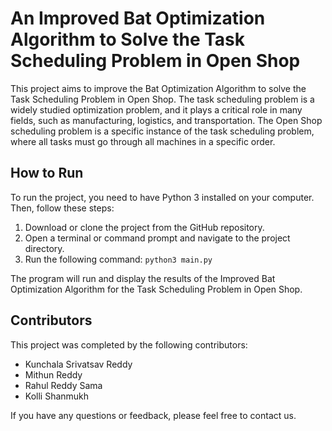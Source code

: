 
# An Improved Bat Optimization Algorithm to Solve the Task Scheduling Problem in Open Shop

This project aims to improve the Bat Optimization Algorithm to solve the Task Scheduling Problem in Open Shop. The task scheduling problem is a widely studied optimization problem, and it plays a critical role in many fields, such as manufacturing, logistics, and transportation. The Open Shop scheduling problem is a specific instance of the task scheduling problem, where all tasks must go through all machines in a specific order.

## How to Run

To run the project, you need to have Python 3 installed on your computer. Then, follow these steps:

1. Download or clone the project from the GitHub repository.
2. Open a terminal or command prompt and navigate to the project directory.
3. Run the following command: `python3 main.py`

The program will run and display the results of the Improved Bat Optimization Algorithm for the Task Scheduling Problem in Open Shop.

## Contributors

This project was completed by the following contributors:

- Kunchala Srivatsav Reddy 
- Mithun Reddy
- Rahul Reddy Sama
- Kolli Shanmukh

If you have any questions or feedback, please feel free to contact us.
